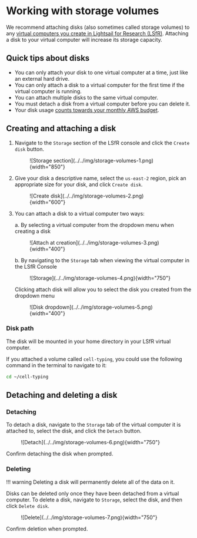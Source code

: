 # Working with storage volumes

We recommend attaching disks (also sometimes called storage volumes) to any [virtual computers you create in Lightsail for Research (LSfR)](creating-vcs.md).
Attaching a disk to your virtual computer will increase its storage capacity.

## Quick tips about disks

- You can only attach your disk to one virtual computer at a time, just like an external hard drive.
- You can only attach a disk to a virtual computer for the first time if the virtual computer is running.
- You can attach multiple disks to the same virtual computer.
- You must detach a disk from a virtual computer before you can delete it.
- Your disk usage [counts towards your monthly AWS budget](../../getting-started/accessing-resources/getting-access-to-compute.md#monthly-budget).

## Creating and attaching a disk

1. Navigate to the `Storage` section of the LSfR console and click the `Create disk` button.

    <figure markdown="span">
        ![Storage section](../../img/storage-volumes-1.png){width="850"}
    </figure>

1. Give your disk a descriptive name, select the `us-east-2` region, pick an appropriate size for your disk, and click `Create disk`.

    <figure markdown="span">
        ![Create disk](../../img/storage-volumes-2.png){width="600"}
    </figure>

1. You can attach a disk to a virtual computer two ways:

    a\. By selecting a virtual computer from the dropdown menu when creating a disk

    <figure markdown="span">
        ![Attach at creation](../../img/storage-volumes-3.png){width="400"}
    </figure>

    b\. By navigating to the `Storage` tab when viewing the virtual computer in the LSfR Console

    <figure markdown="span">
        ![Storage](../../img/storage-volumes-4.png){width="750"}
    </figure>

      Clicking attach disk will allow you to select the disk you created from the dropdown menu

    <figure markdown="span">
        ![Disk dropdown](../../img/storage-volumes-5.png){width="400"}
    </figure>

### Disk path

The disk will be mounted in your home directory in your LSfR virtual computer.

If you attached a volume called `cell-typing`, you could use the following command in the terminal to navigate to it:

```sh
cd ~/cell-typing
```

## Detaching and deleting a disk

### Detaching

To detach a disk, navigate to the `Storage` tab of the virtual computer it is attached to, select the disk, and click the `Detach` button.

<figure markdown="span">
    ![Detach](../../img/storage-volumes-6.png){width="750"}
</figure>

Confirm detaching the disk when prompted.

### Deleting

!!! warning
    Deleting a disk will permanently delete all of the data on it.

Disks can be deleted only once they have been detached from a virtual computer.
To delete a disk, navigate to `Storage`, select the disk, and then click `Delete disk`.

<figure markdown="span">
    ![Delete](../../img/storage-volumes-7.png){width="750"}
</figure>

Confirm deletion when prompted.
